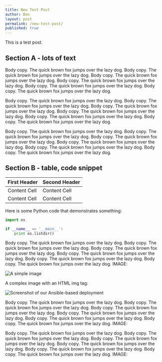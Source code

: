 ```yaml
---
title: New Test Post
author: Ben
layout: post
permalink: /new-test-post/
published: true
---
```

This is a test post.

## Section A - lots of text

Body copy. The quick brown fox jumps over the lazy dog. Body copy. The quick brown fox jumps over the lazy dog. Body copy. The quick brown fox jumps over the lazy dog. Body copy. The quick brown fox jumps over the lazy dog. Body copy. The quick brown fox jumps over the lazy dog. Body copy. The quick brown fox jumps over the lazy dog. 

Body copy. The quick brown fox jumps over the lazy dog. Body copy. The quick brown fox jumps over the lazy dog. Body copy. The quick brown fox jumps over the lazy dog. Body copy. The quick brown fox jumps over the lazy dog. Body copy. The quick brown fox jumps over the lazy dog. Body copy. The quick brown fox jumps over the lazy dog. 

Body copy. The quick brown fox jumps over the lazy dog. Body copy. The quick brown fox jumps over the lazy dog. Body copy. The quick brown fox jumps over the lazy dog. Body copy. The quick brown fox jumps over the lazy dog. Body copy. The quick brown fox jumps over the lazy dog. Body copy. The quick brown fox jumps over the lazy dog. 

## Section B - table, code snippet

First Header  | Second Header
------------- | -------------
Content Cell  | Content Cell
Content Cell  | Content Cell

Here is some Python code that demonstrates something:

```python
import os

if __name__ == '__main__':
    print os.listdir()
```

Body copy. The quick brown fox jumps over the lazy dog. Body copy. The quick brown fox jumps over the lazy dog. Body copy. The quick brown fox jumps over the lazy dog. Body copy. The quick brown fox jumps over the lazy dog. Body copy. The quick brown fox jumps over the lazy dog. Body copy. The quick brown fox jumps over the lazy dog. IMAGE:

![A simple image](http://tech.oyster.com/wp-content/uploads/2015/02/chef_diagram.png)

A complex image with an HTML img tag:

<img class="alignright" src="http://tech.oyster.com/wp-content/uploads/2015/02/deployment-249x300.png" alt="Screenshot of our Ansible-based deployment"  />

Body copy. The quick brown fox jumps over the lazy dog. Body copy. The quick brown fox jumps over the lazy dog. Body copy. The quick brown fox jumps over the lazy dog. Body copy. The quick brown fox jumps over the lazy dog. Body copy. The quick brown fox jumps over the lazy dog. Body copy. The quick brown fox jumps over the lazy dog. IMAGE:

Body copy. The quick brown fox jumps over the lazy dog. Body copy. The quick brown fox jumps over the lazy dog. Body copy. The quick brown fox jumps over the lazy dog. Body copy. The quick brown fox jumps over the lazy dog. Body copy. The quick brown fox jumps over the lazy dog. Body copy. The quick brown fox jumps over the lazy dog. IMAGE:
